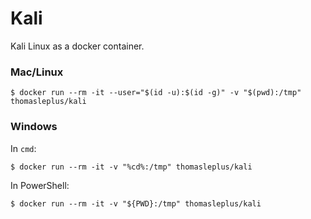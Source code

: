 # Kali

Kali Linux as a docker container.

### Mac/Linux

```
$ docker run --rm -it --user="$(id -u):$(id -g)" -v "$(pwd):/tmp" thomasleplus/kali
```

### Windows

In `cmd`:

```
$ docker run --rm -it -v "%cd%:/tmp" thomasleplus/kali
```

In PowerShell:

```
$ docker run --rm -it -v "${PWD}:/tmp" thomasleplus/kali
```
